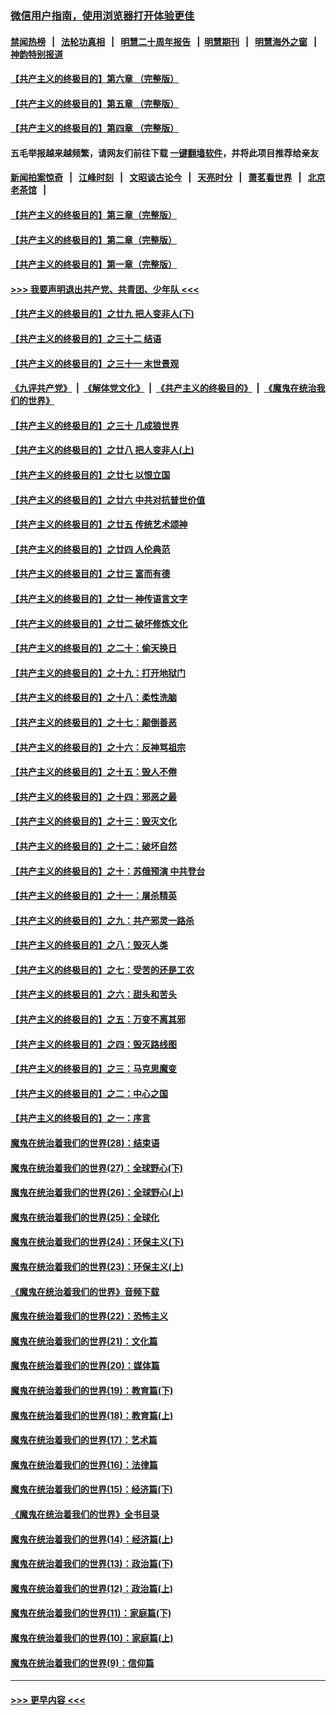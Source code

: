 ### [微信用户指南，使用浏览器打开体验更佳](https://github.com/gfw-breaker/banned-news1/blob/master/indexes/wechat-guide.md?t=0)
#### [禁闻热榜](热点新闻.md?t=0)  &nbsp;&nbsp;|&nbsp;&nbsp; [法轮功真相](https://github.com/gfw-breaker/truth/blob/master/README.md?t=0) &nbsp;&nbsp;|&nbsp;&nbsp; [明慧二十周年报告](https://github.com/gfw-breaker/mh-reports/blob/master/README.md?t=0) &nbsp;&nbsp;|&nbsp;&nbsp;[明慧期刊](https://github.com/gfw-breaker/mh-qikan) &nbsp;&nbsp;|&nbsp;&nbsp; [明慧海外之窗](https://github.com/gfw-breaker/mh-news/blob/master/README.md?t=0) &nbsp;&nbsp;|&nbsp;&nbsp; [神韵特别报道](https://github.com/gfw-breaker/mh-news/blob/master/shenyun.md?t=0)
#### [【共产主义的终极目的】第六章 （完整版）](../pages/nsc422/n11428913.md?t=02121511) 
#### [【共产主义的终极目的】第五章 （完整版）](../pages/nsc422/n11428912.md?t=02121511) 
#### [【共产主义的终极目的】第四章 （完整版）](../pages/nsc422/n11428907.md?t=02121511) 
#### 五毛举报越来越频繁，请网友们前往下载 [一键翻墙软件](https://github.com/gfw-breaker/ssr-accounts)，并将此项目推荐给亲友
#### [新闻拍案惊奇](https://github.com/gfw-breaker/banned-news1/blob/master/pages/link4.md) &nbsp;&nbsp;|&nbsp;&nbsp; [江峰时刻](https://github.com/gfw-breaker/banned-news1/blob/master/pages/link4.md) &nbsp;&nbsp;|&nbsp;&nbsp; [文昭谈古论今](https://github.com/gfw-breaker/banned-news1/blob/master/pages/link4.md) &nbsp;&nbsp;|&nbsp;&nbsp; [天亮时分](https://github.com/gfw-breaker/banned-news1/blob/master/pages/link4.md) &nbsp;&nbsp;|&nbsp;&nbsp; [萧茗看世界](https://github.com/gfw-breaker/banned-news1/blob/master/pages/link4.md) &nbsp;&nbsp;|&nbsp;&nbsp; [北京老茶馆](https://github.com/gfw-breaker/banned-news1/blob/master/pages/link4.md) &nbsp;&nbsp;|&nbsp;&nbsp; 
#### [【共产主义的终极目的】第三章（完整版）](../pages/nsc422/n11428848.md?t=02121511) 
#### [【共产主义的终极目的】第二章（完整版）](../pages/nsc422/n11428831.md?t=02121511) 
#### [【共产主义的终极目的】第一章（完整版）](../pages/nsc422/n11417651.md?t=02121511) 
#### [>>> 我要声明退出共产党、共青团、少年队 <<<](https://github.com/begood0513/goodnews/blob/master/quit/letter.md) 
#### [【共产主义的终极目的】之廿九 把人变非人(下)](../pages/nsc422/n11344140.md?t=02121511) 
#### [【共产主义的终极目的】之三十二 结语](../pages/nsc422/n11360535.md?t=02121511) 
#### [【共产主义的终极目的】之三十一 末世景观](../pages/nsc422/n11351129.md?t=02121511) 
#### [《九评共产党》](https://github.com/begood0513/9ping.md/blob/master/README.md) &nbsp;|&nbsp; [《解体党文化》](../../../../jtdwh.md/blob/master/README.md)  &nbsp;|&nbsp; [《共产主义的终极目的》](../../../../gczydzjmd.md/blob/master/README.md) &nbsp;|&nbsp; [《魔鬼在统治我们的世界》](../../../../mgztzwmdsj.md/blob/master/README.md) 
#### [【共产主义的终极目的】之三十 几成狼世界](../pages/nsc422/n11348280.md?t=02121511) 
#### [【共产主义的终极目的】之廿八 把人变非人(上)](../pages/nsc422/n11340492.md?t=02121511) 
#### [【共产主义的终极目的】之廿七 以恨立国](../pages/nsc422/n11336944.md?t=02121511) 
#### [【共产主义的终极目的】之廿六 中共对抗普世价值](../pages/nsc422/n11324785.md?t=02121511) 
#### [【共产主义的终极目的】之廿五 传统艺术颂神](../pages/nsc422/n11296396.md?t=02121511) 
#### [【共产主义的终极目的】之廿四 人伦典范](../pages/nsc422/n11296397.md?t=02121511) 
#### [【共产主义的终极目的】之廿三 富而有德](../pages/nsc422/n11283598.md?t=02121511) 
#### [【共产主义的终极目的】之廿一 神传语言文字](../pages/nsc422/n11263265.md?t=02121511) 
#### [【共产主义的终极目的】之廿二 破坏修炼文化](../pages/nsc422/n11245728.md?t=02121511) 
#### [【共产主义的终极目的】之二十：偷天换日](../pages/nsc422/n11238846.md?t=02121511) 
#### [【共产主义的终极目的】之十九：打开地狱门](../pages/nsc422/n11206376.md?t=02121511) 
#### [【共产主义的终极目的】之十八：柔性洗脑](../pages/nsc422/n11199994.md?t=02121511) 
#### [【共产主义的终极目的】之十七：颠倒善恶](../pages/nsc422/n11179782.md?t=02121511) 
#### [【共产主义的终极目的】之十六：反神骂祖宗](../pages/nsc422/n11166798.md?t=02121511) 
#### [【共产主义的终极目的】之十五：毁人不倦](../pages/nsc422/n11166792.md?t=02121511) 
#### [【共产主义的终极目的】之十四：邪恶之最](../pages/nsc422/n11150249.md?t=02121511) 
#### [【共产主义的终极目的】之十三：毁灭文化](../pages/nsc422/n11135227.md?t=02121511) 
#### [【共产主义的终极目的】之十二：破坏自然](../pages/nsc422/n11135214.md?t=02121511) 
#### [【共产主义的终极目的】之十：苏俄预演 中共登台](../pages/nsc422/n11118424.md?t=02121511) 
#### [【共产主义的终极目的】之十一：屠杀精英](../pages/nsc422/n11118442.md?t=02121511) 
#### [【共产主义的终极目的】之九：共产邪灵一路杀](../pages/nsc422/n11114139.md?t=02121511) 
#### [【共产主义的终极目的】之八：毁灭人类](../pages/nsc422/n11108503.md?t=02121511) 
#### [【共产主义的终极目的】之七：受苦的还是工农](../pages/nsc422/n11101809.md?t=02121511) 
#### [【共产主义的终极目的】之六：甜头和苦头](../pages/nsc422/n11096971.md?t=02121511) 
#### [【共产主义的终极目的】之五：万变不离其邪](../pages/nsc422/n11091285.md?t=02121511) 
#### [【共产主义的终极目的】之四：毁灭路线图](../pages/nsc422/n11086284.md?t=02121511) 
#### [【共产主义的终极目的】之三：马克思魔变](../pages/nsc422/n11061941.md?t=02121511) 
#### [【共产主义的终极目的】之二：中心之国](../pages/nsc422/n11047728.md?t=02121511) 
#### [【共产主义的终极目的】之一：序言](../pages/nsc422/n11086077.md?t=02121511) 
#### [魔鬼在统治着我们的世界(28)：结束语](../pages/nsc422/n10936246.md?t=02121511) 
#### [魔鬼在统治着我们的世界(27)：全球野心(下)](../pages/nsc422/n10928319.md?t=02121511) 
#### [魔鬼在统治着我们的世界(26)：全球野心(上)](../pages/nsc422/n10900318.md?t=02121511) 
#### [魔鬼在统治着我们的世界(25)：全球化](../pages/nsc422/n10788205.md?t=02121511) 
#### [魔鬼在统治着我们的世界(24)：环保主义(下)](../pages/nsc422/n10695307.md?t=02121511) 
#### [魔鬼在统治着我们的世界(23)：环保主义(上)](../pages/nsc422/n10688613.md?t=02121511) 
#### [《魔鬼在统治着我们的世界》音频下载](../pages/nsc422/n10635553.md?t=02121511) 
#### [魔鬼在统治着我们的世界(22)：恐怖主义](../pages/nsc422/n10614727.md?t=02121511) 
#### [魔鬼在统治着我们的世界(21)：文化篇](../pages/nsc422/n10597706.md?t=02121511) 
#### [魔鬼在统治着我们的世界(20)：媒体篇](../pages/nsc422/n10586579.md?t=02121511) 
#### [魔鬼在统治着我们的世界(19)：教育篇(下)](../pages/nsc422/n10564808.md?t=02121511) 
#### [魔鬼在统治着我们的世界(18)：教育篇(上)](../pages/nsc422/n10526970.md?t=02121511) 
#### [魔鬼在统治着我们的世界(17)：艺术篇](../pages/nsc422/n10499093.md?t=02121511) 
#### [魔鬼在统治着我们的世界(16)：法律篇](../pages/nsc422/n10485969.md?t=02121511) 
#### [魔鬼在统治着我们的世界(15)：经济篇(下)](../pages/nsc422/n10469975.md?t=02121511) 
#### [《魔鬼在统治着我们的世界》全书目录](../pages/nsc422/n10464261.md?t=02121511) 
#### [魔鬼在统治着我们的世界(14)：经济篇(上)](../pages/nsc422/n10457370.md?t=02121511) 
#### [魔鬼在统治着我们的世界(13)：政治篇(下)](../pages/nsc422/n10448270.md?t=02121511) 
#### [魔鬼在统治着我们的世界(12)：政治篇(上)](../pages/nsc422/n10444576.md?t=02121511) 
#### [魔鬼在统治着我们的世界(11)：家庭篇(下)](../pages/nsc422/n10440961.md?t=02121511) 
#### [魔鬼在统治着我们的世界(10)：家庭篇(上)](../pages/nsc422/n10435448.md?t=02121511) 
#### [魔鬼在统治着我们的世界(9)：信仰篇](../pages/nsc422/n10432159.md?t=02121511) 

----
#### [ >>> 更早内容 <<< ](../indexes/nsc422-earlier.md)
